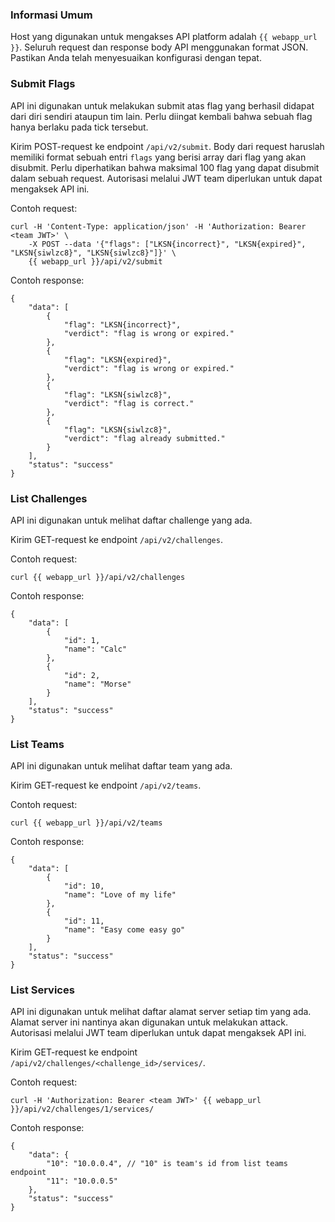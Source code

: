 ### Informasi Umum
Host yang digunakan untuk mengakses API platform adalah `{{ webapp_url }}`. Seluruh request dan response body API menggunakan format JSON. Pastikan Anda telah menyesuaikan konfigurasi dengan tepat.

### Submit Flags
API ini digunakan untuk melakukan submit atas flag yang berhasil didapat dari diri sendiri ataupun tim lain. Perlu diingat kembali bahwa sebuah flag hanya berlaku pada tick tersebut.

Kirim POST-request ke endpoint `/api/v2/submit`. Body dari request haruslah memiliki format sebuah entri `flags` yang berisi array dari flag yang akan disubmit. Perlu diperhatikan bahwa maksimal 100 flag yang dapat disubmit dalam sebuah request. Autorisasi melalui JWT team diperlukan untuk dapat mengaksek API ini.

Contoh request:
```
curl -H 'Content-Type: application/json' -H 'Authorization: Bearer <team JWT>' \
    -X POST --data '{"flags": ["LKSN{incorrect}", "LKSN{expired}", "LKSN{siwlzc8}", "LKSN{siwlzc8}"]}' \
    {{ webapp_url }}/api/v2/submit
```

Contoh response:
```
{
    "data": [
        {
            "flag": "LKSN{incorrect}",
            "verdict": "flag is wrong or expired."
        },
        {
            "flag": "LKSN{expired}",
            "verdict": "flag is wrong or expired."
        },
        {
            "flag": "LKSN{siwlzc8}",
            "verdict": "flag is correct."
        },
        {
            "flag": "LKSN{siwlzc8}",
            "verdict": "flag already submitted."
        }
    ],
    "status": "success"
}
```

### List Challenges
API ini digunakan untuk melihat daftar challenge yang ada.

Kirim GET-request ke endpoint `/api/v2/challenges`.

Contoh request:
```
curl {{ webapp_url }}/api/v2/challenges
```

Contoh response:
```
{
    "data": [
        {
            "id": 1,
            "name": "Calc"
        },
        {
            "id": 2,
            "name": "Morse"
        }
    ],
    "status": "success"
}
```

### List Teams
API ini digunakan untuk melihat daftar team yang ada.

Kirim GET-request ke endpoint `/api/v2/teams`.

Contoh request:
```
curl {{ webapp_url }}/api/v2/teams
```

Contoh response:
```
{
    "data": [
        {
            "id": 10,
            "name": "Love of my life"
        },
        {
            "id": 11,
            "name": "Easy come easy go"
        }
    ],
    "status": "success"
}
```

### List Services
API ini digunakan untuk melihat daftar alamat server setiap tim yang ada. Alamat server ini nantinya akan digunakan untuk melakukan attack. Autorisasi melalui JWT team diperlukan untuk dapat mengaksek API ini.

Kirim GET-request ke endpoint `/api/v2/challenges/<challenge_id>/services/`.

Contoh request:
```
curl -H 'Authorization: Bearer <team JWT>' {{ webapp_url }}/api/v2/challenges/1/services/
```

Contoh response:
```
{
    "data": {
        "10": "10.0.0.4", // "10" is team's id from list teams endpoint
        "11": "10.0.0.5"
    },
    "status": "success"
}
```